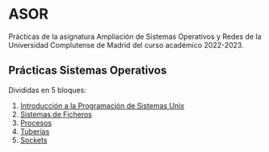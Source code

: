# ASOR

Prácticas de la asignatura Ampliación de Sistemas Operativos y Redes de la Universidad Complutense de Madrid del curso académico 2022-2023.

## Prácticas Sistemas Operativos
Divididas en 5 bloques:
1. [Introducción a la Programación de Sistemas Unix](https://github.com/rubiovega/ASOR/tree/master/Practica2_1)
2. [Sistemas de Ficheros](https://github.com/rubiovega/ASOR/tree/master/Practica2_2)
3. [Procesos](https://github.com/rubiovega/ASOR/tree/master/Practica2_3)
4. [Tuberías](https://github.com/rubiovega/ASOR/tree/master/Practica2_4)
5. [Sockets](https://github.com/rubiovega/ASOR/tree/master/Practica2_5)